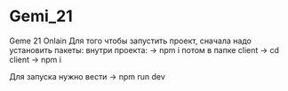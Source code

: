 # Gemi_21
Geme 21 Onlain 
Для того чтобы запустить проект, сначала надо установить пакеты: 
  внутри проекта:
  -> npm i
  потом в папке client
  -> cd client
  -> npm i

Для запуска нужно вести 
  -> npm run dev
